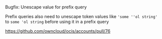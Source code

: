 Bugfix: Unescape value for prefix query

Prefix queries also need to unescape token values like `'some ''ol string'` to `some 'ol string` before using it in a prefix query

<https://github.com/owncloud/ocis/accounts/pull/76>
